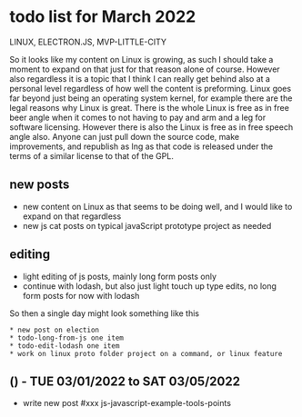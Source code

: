 # todo list for March 2022

LINUX, ELECTRON.JS, MVP-LITTLE-CITY

So it looks like my content on Linux is growing, as such I should take a moment to expand on that just for that reason alone of course. However also regardless it is a topic that I think I can really get behind also at a personal level regardless of how well the content is preforming. Linux goes far beyond just being an operating system kernel, for example there are the legal reasons why Linux is great. There is the whole Linux is free as in free beer angle when it comes to not having to pay and arm and a leg for software licensing. However there is also the Linux is free as in free speech angle also. Anyone can just pull down the source code, make improvements, and republish as lng as that code is released under the terms of a similar license to that of the GPL.

## new posts
* new content on Linux as that seems to be doing well, and I would like to expand on that regardless
* new js cat posts on typical javaScript prototype project as needed

## editing 
* light editing of js posts, mainly long form posts only
* continue with lodash, but also just light touch up type edits, no long form posts for now with lodash

So then a single day might look something like this
```
* new post on election
* todo-long-from-js one item
* todo-edit-lodash one item
* work on linux proto folder project on a command, or linux feature
```

<!-- ////////// //////////
    WEEK 2
/////////////// ///////-->


<!-- ////////// //////////
    WEEK 1
/////////////// ///////-->
## () - TUE 03/01/2022 to  SAT 03/05/2022



* write new post #xxx js-javascript-example-tools-points


